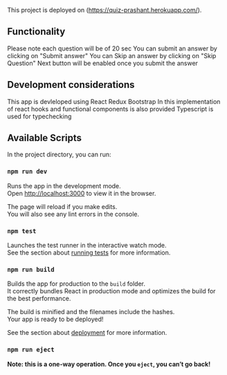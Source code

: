 This project is deployed on (https://quiz-prashant.herokuapp.com/).

## Functionality

Please note each question will be of 20 sec
You can submit an answer by clicking on "Submit answer"
You can Skip an answer by clicking on "Skip Question"
Next button will be enabled once you submit the answer

## Development considerations
This app is devleloped using React Redux Bootstrap
In this implementation of react hooks and functional components is also provided
Typescript is used for typechecking

## Available Scripts


In the project directory, you can run:

### `npm run dev`

Runs the app in the development mode.<br />
Open [http://localhost:3000](http://localhost:3000) to view it in the browser.

The page will reload if you make edits.<br />
You will also see any lint errors in the console.

### `npm test`

Launches the test runner in the interactive watch mode.<br />
See the section about [running tests](https://facebook.github.io/create-react-app/docs/running-tests) for more information.

### `npm run build`

Builds the app for production to the `build` folder.<br />
It correctly bundles React in production mode and optimizes the build for the best performance.

The build is minified and the filenames include the hashes.<br />
Your app is ready to be deployed!

See the section about [deployment](https://facebook.github.io/create-react-app/docs/deployment) for more information.

### `npm run eject`

**Note: this is a one-way operation. Once you `eject`, you can’t go back!**



